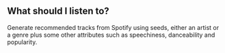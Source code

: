 ## What should I listen to?

Generate recommended tracks from Spotify using seeds, either an artist or a genre plus some other attributes such as speechiness, danceability and popularity.
